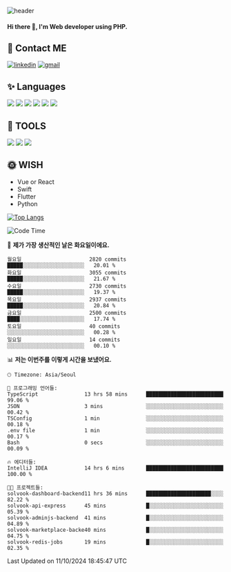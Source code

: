 ![header](https://capsule-render.vercel.app/api?type=waving&color=auto&height=300&section=header&text=Elin&fontSize=90&animation=twinkling)

#### Hi there 👋, I'm <b>Web developer</b> using PHP. ####

<!--
- 🔭 I’m currently working on Uniwill
- 🌱 I’m currently learning Vue or React or Python.
-->

<!---#### I am PHP developer --->

## 💌 Contact ME ###
[<img src='https://img.shields.io/badge/-EunjiKo-%230A66C2?style=flat-square&logo=LinkedIn&logoColor=white' alt='linkedin'>](https://www.linkedin.com/in/https://www.linkedin.com/in/eunji-ko-00a907164//)  [<img src='https://img.shields.io/badge/-einee214%40gmail.com-%23EA4335?style=flat-square&logo=Gmail&logoColor=white' alt='gmail'>](einee214@gmail.com)  


## ✨ Languages
<img src='https://img.shields.io/badge/-PHP-%23777BB4?style=for-the-badge&logo=PHP&logoColor=white'> <img src='https://img.shields.io/badge/-Laravel-%23FF2D20?style=for-the-badge&logo=Laravel&logoColor=white'> <img src='https://img.shields.io/badge/Jquery-%230769AD?style=for-the-badge&logo=Jquery&logoColor=white'> <img src='https://img.shields.io/badge/CSS3-%231572B6?style=for-the-badge&logo=CSS3&logoColor=white'> <img src='https://img.shields.io/badge/Bootstrap-%237952B3?style=for-the-badge&logo=Bootstrap&logoColor=white' > <img src='https://img.shields.io/badge/MySQL-%234479A1?style=for-the-badge&logo=MySQL&logoColor=white' >

## 🌷 TOOLS
<img src='https://img.shields.io/badge/PHPSTORM-%23000000?style=for-the-badge&logo=PhpStorm&logoColor=white' > <img src='https://img.shields.io/badge/GitLab-%23FCA121?style=for-the-badge&logo=GitLab&logoColor=white' > <img src='https://img.shields.io/badge/GitHub-%23181717?style=for-the-badge&logo=GitHub&logoColor=white'>


## 🌞 WISH
- Vue or React
- Swift
- Flutter
- Python


[![Top Langs](https://github-readme-stats.vercel.app/api/top-langs/?username=ein214&layout=compact)](https://github.com/anuraghazra/github-readme-stats)

<!--START_SECTION:waka-->
![Code Time](http://img.shields.io/badge/Code%20Time-3%2C816%20hrs%203%20mins-blue)

📅 **제가 가장 생산적인 날은 화요일이에요.** 

```text
월요일                      2820 commits        █████░░░░░░░░░░░░░░░░░░░░   20.01 % 
화요일                      3055 commits        █████░░░░░░░░░░░░░░░░░░░░   21.67 % 
수요일                      2730 commits        █████░░░░░░░░░░░░░░░░░░░░   19.37 % 
목요일                      2937 commits        █████░░░░░░░░░░░░░░░░░░░░   20.84 % 
금요일                      2500 commits        ████░░░░░░░░░░░░░░░░░░░░░   17.74 % 
토요일                      40 commits          ░░░░░░░░░░░░░░░░░░░░░░░░░   00.28 % 
일요일                      14 commits          ░░░░░░░░░░░░░░░░░░░░░░░░░   00.10 % 
```


📊 **저는 이번주를 이렇게 시간을 보냈어요.** 

```text
🕑︎ Timezone: Asia/Seoul

💬 프로그래밍 언어들: 
TypeScript               13 hrs 58 mins      █████████████████████████   99.06 % 
JSON                     3 mins              ░░░░░░░░░░░░░░░░░░░░░░░░░   00.42 % 
TSConfig                 1 min               ░░░░░░░░░░░░░░░░░░░░░░░░░   00.18 % 
.env file                1 min               ░░░░░░░░░░░░░░░░░░░░░░░░░   00.17 % 
Bash                     0 secs              ░░░░░░░░░░░░░░░░░░░░░░░░░   00.09 % 

🔥 에디터들: 
IntelliJ IDEA            14 hrs 6 mins       █████████████████████████   100.00 % 

🐱‍💻 프로젝트들: 
solvook-dashboard-backend11 hrs 36 mins      █████████████████████░░░░   82.22 % 
solvook-api-express      45 mins             █░░░░░░░░░░░░░░░░░░░░░░░░   05.39 % 
solvook-adminjs-backend  41 mins             █░░░░░░░░░░░░░░░░░░░░░░░░   04.89 % 
solvook-marketplace-backe40 mins             █░░░░░░░░░░░░░░░░░░░░░░░░   04.75 % 
solvook-redis-jobs       19 mins             █░░░░░░░░░░░░░░░░░░░░░░░░   02.35 % 
```


 Last Updated on 11/10/2024 18:45:47 UTC
<!--END_SECTION:waka-->

<!---![GitHub stats](https://github-readme-stats.vercel.app/api?username=ein214&show_icons=true&theme=dracula)  --->



